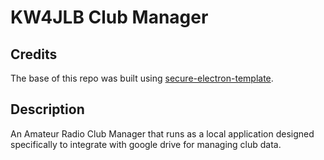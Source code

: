 # KW4JLB Club Manager

## Credits
The base of this repo was built using [secure-electron-template](https://github.com/reZach/secure-electron-template.git).

## Description
An Amateur Radio Club Manager that runs as a local application designed specifically to integrate with google drive for managing club data. 
